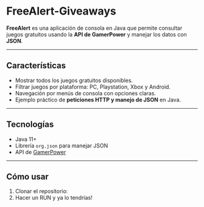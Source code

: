 # FreeAlert-Giveaways

 **FreeAlert** es una aplicación de consola en Java que permite consultar juegos gratuitos usando la **API de GamerPower** y manejar los datos con **JSON**.  

---

## Características

- Mostrar todos los juegos gratuitos disponibles.  
- Filtrar juegos por plataforma: PC, Playstation, Xbox y Android.  
- Navegación por menús de consola con opciones claras.  
- Ejemplo práctico de **peticiones HTTP y manejo de JSON** en Java.

---

## Tecnologías

- Java 11+  
- Librería `org.json` para manejar JSON  
- API de [GamerPower](https://www.gamerpower.com/api/giveaways)

---

## Cómo usar

1. Clonar el repositorio:
2. Hacer un RUN y ya lo tendrías!

